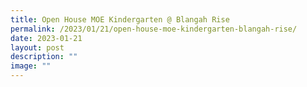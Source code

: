 ```yaml
---
title: Open House MOE Kindergarten @ Blangah Rise
permalink: /2023/01/21/open-house-moe-kindergarten-blangah-rise/
date: 2023-01-21
layout: post
description: ""
image: ""
---
```


